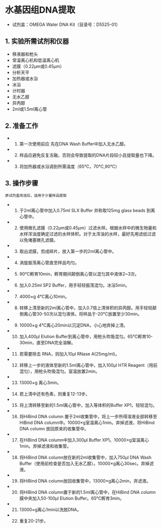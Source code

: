 # 水基因组DNA提取
- 试剂盒：OMEGA Water DNA Kit（目录号：D5525-01）
## 1.	实验所需试剂和仪器
- 移液器和枪头
- 常温离心机和低温离心机
- 滤膜（0.22μm或0.45μm）
- 分析天平
- 加热器或水浴
- 冰浴
- 计时器
- 无水乙醇
- 异丙醇
- 2ml或1.5ml离心管
## 2.	准备工作
- 1)	第一次使用前应 先在DNA Wash Buffer中加入无水乙醇。
- 2)	样品应避免反复冻融，否则会导致提取的DNA片段较小且提取量也下降。
- 3)	将加热器或水浴调到所需温度（65℃，70℃,90℃）
## 3.	操作步骤  
``原试剂盒改进后，适用于少量样品提取 ``
- 1)	于2ml离心管中加入0.75ml SLX Buffer 并称取125mg glass beads 到离心管中。
- 2)	使用微孔滤膜（0.22μm或0.45μm）过滤水样。根据水样中的微生物量和水样浑浊度确定过滤的水样体积。对于太浑浊的水样，最好先用滤纸过滤以免堵塞微孔滤膜。
- 3)	取出滤膜，剪成碎片，放入第一步的2ml离心管中。
- 4)	涡旋振荡离心管直至样品均匀。
- 5)	90℃孵育10min，孵育期间颠倒离心管以混匀其中液体2~3次。
- 6)	加入0.25ml SP2 Buffer，用手轻轻振荡混匀。冰浴5min。
- 7)	4000×g 4℃离心10min。
- 8)	转移上清至新的2ml离心管中，加入0.7倍上清体积的异丙醇。用手轻轻颠倒离心管30-50次以混匀液体。将样品于-20℃放置至少30min。
- 9)	10000×g 4℃离心20min以沉淀DNA，小心地弃掉上清。
- 10)	加入400μl Elution Buffer到离心管中，用枪头吹吸混匀。65℃孵育10-30min，直至DNA完全溶解。
- 11)	若需要除去 RNA，则加入10μl RNase A(25mg/ml)。
- 12)	转移上一步的液体至新的1.5ml离心管中，加入100μl HTR Reagent（用前混匀），用枪头吹吸混匀。室温放置2min。
- 13)	13000×g 离心3min。
- 14)	若上清中还有色素，则重复12-13步。
- 15)	将上清转移至新的1.5ml离心管中，加入等体积的Buffer XP1，轻轻混匀。
- 16)	将HiBind DNA column 置于2ml收集管中，将上一步所得溶液全部转移至HiBind DNA column中。10000×g室温离心1min。弃掉滤液，将HiBind DNA column 放回原来的收集管中。
- 17)	在HiBind DNA column中加入300μl Buffer XP1。10000×g室温离心1min。弃掉滤液和收集管。
- 18)	将HiBind DNA column放在新的2ml收集管中，加入750μl DNA Wash Buffer（使用前检查是否加入无水乙醇）。10000×g离心30sec。弃掉滤液。
- 19)	将HiBind DNA column放回收集管中，13000×g离心2min，弃滤液。
- 20)	将HiBind DNA column置于新的1.5ml离心管中，在HiBind DNA column膜中央加入50-100μl Elution Buffer。65℃孵育3min。
- 21)	13000×g离心1min以洗脱DNA。
- 22)	重复20-21步。
